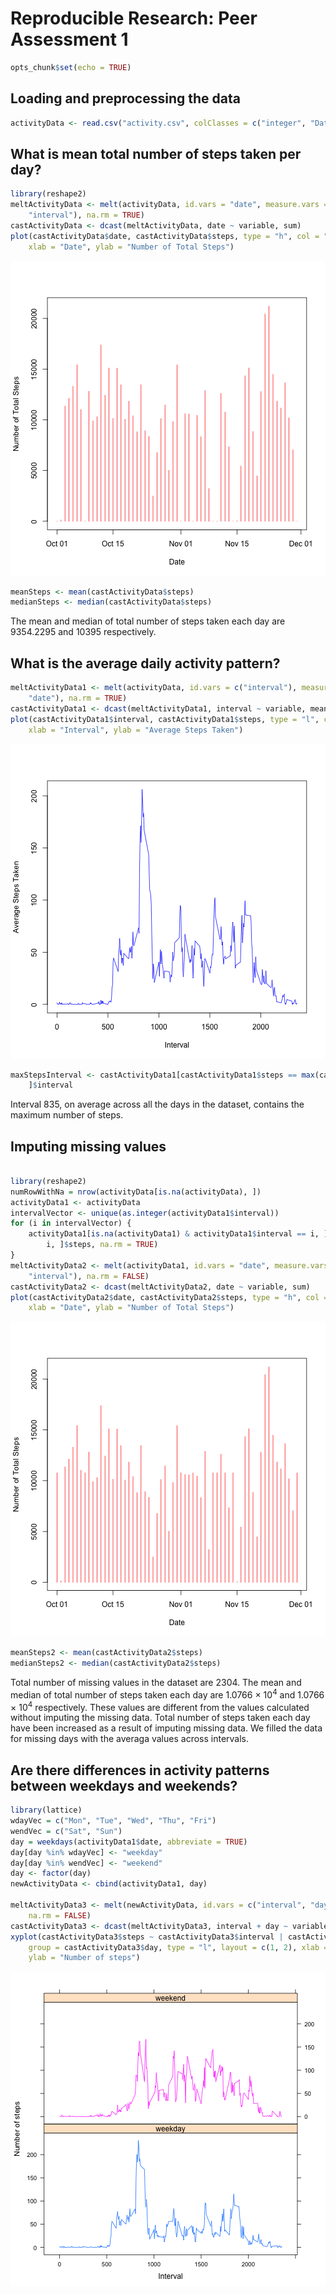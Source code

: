 # Reproducible Research: Peer Assessment 1

```r
opts_chunk$set(echo = TRUE)
```


## Loading and preprocessing the data

```r
activityData <- read.csv("activity.csv", colClasses = c("integer", "Date", "integer"))
```



## What is mean total number of steps taken per day?

```r
library(reshape2)
meltActivityData <- melt(activityData, id.vars = "date", measure.vars = c("steps", 
    "interval"), na.rm = TRUE)
castActivityData <- dcast(meltActivityData, date ~ variable, sum)
plot(castActivityData$date, castActivityData$steps, type = "h", col = "red", 
    xlab = "Date", ylab = "Number of Total Steps")
```

![plot of chunk totalsteps](figure/totalsteps.png) 

```r
meanSteps <- mean(castActivityData$steps)
medianSteps <- median(castActivityData$steps)
```

The mean and median of total number of steps taken each day are 9354.2295 and 10395 respectively.


## What is the average daily activity pattern?

```r
meltActivityData1 <- melt(activityData, id.vars = c("interval"), measure.vars = c("steps", 
    "date"), na.rm = TRUE)
castActivityData1 <- dcast(meltActivityData1, interval ~ variable, mean)
plot(castActivityData1$interval, castActivityData1$steps, type = "l", col = "blue", 
    xlab = "Interval", ylab = "Average Steps Taken")
```

![plot of chunk avgdailysteps](figure/avgdailysteps.png) 

```r
maxStepsInterval <- castActivityData1[castActivityData1$steps == max(castActivityData1$steps), 
    ]$interval
```

Interval 835, on average across all the days in the dataset, contains the maximum number of steps.


## Imputing missing values

```r

library(reshape2)
numRowWithNa = nrow(activityData[is.na(activityData), ])
activityData1 <- activityData
intervalVector <- unique(as.integer(activityData1$interval))
for (i in intervalVector) {
    activityData1[is.na(activityData1) & activityData1$interval == i, ]$steps <- mean(activityData1[activityData1$interval == 
        i, ]$steps, na.rm = TRUE)
}
meltActivityData2 <- melt(activityData1, id.vars = "date", measure.vars = c("steps", 
    "interval"), na.rm = FALSE)
castActivityData2 <- dcast(meltActivityData2, date ~ variable, sum)
plot(castActivityData2$date, castActivityData2$steps, type = "h", col = "red", 
    xlab = "Date", ylab = "Number of Total Steps")
```

![plot of chunk imputemissingvalues](figure/imputemissingvalues.png) 

```r
meanSteps2 <- mean(castActivityData2$steps)
medianSteps2 <- median(castActivityData2$steps)
```

Total number of missing values in the dataset are 2304.
The mean and median of total number of steps taken each day are 1.0766 &times; 10<sup>4</sup> and 1.0766 &times; 10<sup>4</sup> respectively. These values are different from the values calculated without imputing the missing data. Total number of steps taken each day have been increased as a result of imputing missing data. We filled the data for missing days with the averaga values across intervals. 

## Are there differences in activity patterns between weekdays and weekends?

```r
library(lattice)
wdayVec = c("Mon", "Tue", "Wed", "Thu", "Fri")
wendVec = c("Sat", "Sun")
day = weekdays(activityData1$date, abbreviate = TRUE)
day[day %in% wdayVec] <- "weekday"
day[day %in% wendVec] <- "weekend"
day <- factor(day)
newActivityData <- cbind(activityData1, day)

meltActivityData3 <- melt(newActivityData, id.vars = c("interval", "day"), measure.vars = "steps", 
    na.rm = FALSE)
castActivityData3 <- dcast(meltActivityData3, interval + day ~ variable, mean)
xyplot(castActivityData3$steps ~ castActivityData3$interval | castActivityData3$day, 
    group = castActivityData3$day, type = "l", layout = c(1, 2), xlab = "Interval", 
    ylab = "Number of steps")
```

![plot of chunk weekday_weekend_activity](figure/weekday_weekend_activity.png) 

